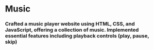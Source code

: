 # Music
### Crafted a music player website using HTML, CSS, and JavaScript, offering a collection of music. Implemented essential features including playback controls (play, pause, skip)
